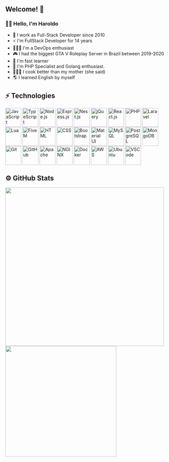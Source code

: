 ## Welcome! 👋
### 👨‍💻 Hello, I'm Haroldo

- 🔭 I work as Full-Stack Developer since 2010
- ⚡ I'm FullStack Developer for 14 years
- 👨🏽‍💻 I'm a DevOps enthusiast
- 🎮 I had the biggest GTA V Roleplay Server in Brazil between 2019-2020
- 🧠 I'm fast learner
- 💨 I'm PHP Specialist and Golang enthusiast.
- 👨🏽‍🍳 I cook better than my mother (she said)
- 🌎 I learned English by myself



## ⚡ Technologies

<div style="display: inline-block">
  <img alt="JavaScript" align="center" width="50" height="60" src="https://cdn.jsdelivr.net/gh/devicons/devicon/icons/javascript/javascript-original.svg" />
  <img alt="TypeScript" align="center" width="50" height="60" src="https://cdn.jsdelivr.net/gh/devicons/devicon/icons/typescript/typescript-original.svg" />
  <img alt="Node.js" align="center" width="50" height="60" src="https://cdn.jsdelivr.net/gh/devicons/devicon/icons/nodejs/nodejs-original-wordmark.svg" />
  <img alt="Express.js" align="center" width="50" height="60" src="https://cdn.jsdelivr.net/gh/devicons/devicon/icons/express/express-original.svg" />
  <img alt="Nest.js" align="center" width="50" height="60" src="https://cdn.jsdelivr.net/gh/devicons/devicon/icons/nestjs/nestjs-plain-wordmark.svg" />  
  <img alt="jQuery" align="center" width="50" height="60" src="https://cdn.jsdelivr.net/gh/devicons/devicon/icons/jquery/jquery-plain-wordmark.svg" />  
  <img alt="React.js" align="center" width="50" height="60" src="https://cdn.jsdelivr.net/gh/devicons/devicon/icons/react/react-original.svg" />  
  <img alt="PHP" align="center" width="50" height="60" src="https://cdn.jsdelivr.net/gh/devicons/devicon/icons/php/php-original.svg" />
  <img alt="Laravel" align="center" width="50" height="60" src="https://cdn.jsdelivr.net/gh/devicons/devicon/icons/laravel/laravel-plain-wordmark.svg" />
  <img alt="Lua" align="center" width="50" height="60" src="https://cdn.jsdelivr.net/gh/devicons/devicon/icons/lua/lua-original-wordmark.svg" />
  <img alt="FiveM" align="center" width="50" height="60" src="https://img.icons8.com/color/512/fivem.png" />     
  <img alt="HTML" align="center" width="50" height="60" src="https://cdn.jsdelivr.net/gh/devicons/devicon/icons/html5/html5-original.svg" />     
  <img alt="CSS" align="center" width="50" height="60" src="https://cdn.jsdelivr.net/gh/devicons/devicon/icons/css3/css3-original-wordmark.svg" />     
  <img alt="Bootstrap" align="center" width="50" height="60" src="https://cdn.jsdelivr.net/gh/devicons/devicon/icons/bootstrap/bootstrap-original-wordmark.svg" />     
  <img alt="Material UI" align="center" width="50" height="60" src="https://cdn.jsdelivr.net/gh/devicons/devicon/icons/materialui/materialui-original.svg" />     
  <img alt="MySQL" align="center" width="50" height="60" src="https://cdn.jsdelivr.net/gh/devicons/devicon/icons/mysql/mysql-plain-wordmark.svg" />     
  <img alt="PostgreSQL" align="center" width="50" height="60" src="https://cdn.jsdelivr.net/gh/devicons/devicon/icons/postgresql/postgresql-original.svg" />     
  <img alt="MongoDB" align="center" width="50" height="60" src="https://cdn.jsdelivr.net/gh/devicons/devicon/icons/mongodb/mongodb-original.svg" />     
  <img alt="Git" align="center" width="50" height="60" src="https://cdn.jsdelivr.net/gh/devicons/devicon/icons/git/git-original-wordmark.svg" />     
  <img alt="GitHub" align="center" width="50" height="60" src="https://cdn.jsdelivr.net/gh/devicons/devicon/icons/github/github-original.svg" />     
  <img alt="Apache" align="center" width="50" height="60" src="https://cdn.jsdelivr.net/gh/devicons/devicon/icons/apache/apache-original-wordmark.svg" />     
  <img alt="NGINX" align="center" width="50" height="60" src="https://cdn.jsdelivr.net/gh/devicons/devicon/icons/nginx/nginx-original.svg" />     
  <img alt="Docker" align="center" width="50" height="60" src="https://cdn.jsdelivr.net/gh/devicons/devicon/icons/docker/docker-original.svg" />     
  <img alt="AWS" align="center" width="50" height="60" src="https://cdn.jsdelivr.net/gh/devicons/devicon/icons/amazonwebservices/amazonwebservices-plain-wordmark.svg" />     
  <img alt="Ubuntu" align="center" width="50" height="60" src="https://cdn.jsdelivr.net/gh/devicons/devicon/icons/ubuntu/ubuntu-plain-wordmark.svg" />     
  <img alt="VSCode" align="center" width="50" height="60" src="https://cdn.jsdelivr.net/gh/devicons/devicon/icons/vscode/vscode-original.svg" />     
</div>

## ⚙️ GitHub Stats
<div>
  <a href="https://haroldo.dev">
  <img src="https://github-readme-stats.vercel.app/api?username=haroldogondim&show_icons=true&theme=dark&layout=compact" width="500em" />
  <img src="https://github-readme-stats.vercel.app/api/top-langs?username=haroldogondim&hide=contribs,prs&theme=dark&layout=compact" width="350em" />
</div>
